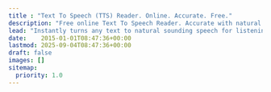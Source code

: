 ```yaml
---
title : "Text To Speech (TTS) Reader. Online. Accurate. Free."
description: "Free online Text To Speech Reader. Accurate with natural voices, multilingual. Listen online, download speech & publish. Unlimited characters."
lead: "Instantly turns any text to natural sounding speech for listening online or generating downloadable audio. Reads out loud any document, text, book & webpage."
date:    2015-01-01T08:47:36+00:00
lastmod: 2025-09-04T08:47:36+00:00
draft: false
images: []
sitemap:
  priority: 1.0
---
```

